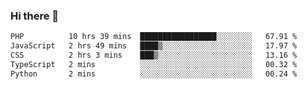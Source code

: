 ### Hi there 🌱
<!--START_SECTION:waka-->

```txt
PHP          10 hrs 39 mins  █████████████████░░░░░░░░   67.91 %
JavaScript   2 hrs 49 mins   ████▒░░░░░░░░░░░░░░░░░░░░   17.97 %
CSS          2 hrs 3 mins    ███▒░░░░░░░░░░░░░░░░░░░░░   13.16 %
TypeScript   2 mins          ░░░░░░░░░░░░░░░░░░░░░░░░░   00.32 %
Python       2 mins          ░░░░░░░░░░░░░░░░░░░░░░░░░   00.24 %
```

<!--END_SECTION:waka-->
<!--
**Dieg0raf/Dieg0raf** is a ✨ _special_ ✨ repository because its `README.md` (this file) appears on your GitHub profile.

Here are some ideas to get you started:

- 🔭 I’m currently working on ...
- 🌱 I’m currently learning ...
- 👯 I’m looking to collaborate on ...
- 🤔 I’m looking for help with ...
- 💬 Ask me about ...
- 📫 How to reach me: ...
- 😄 Pronouns: ...
- ⚡ Fun fact: ...
-->
